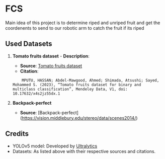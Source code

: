 # FCS

Main idea of this project is to determine riped and unriped fruit and get the coordenents to send to our robotic arm to catch the fruit if its riped

## Used Datasets

1.  **Tomato fruits dataset** - **Description**:

    - **Source**: [Tomato fruits dataset](https://www.kaggle.com/datasets/nexuswho/tomatofruits/data) 
    - **Citation**:

    ```
        MPUTU, HASSAN; Abdel-Mawgood, Ahmed; Shimada, Atsushi; Sayed, Mohammed S. (2023), “Tomato fruits dataset for binary and multiclass classification”, Mendeley Data, V1, doi: 10.17632/x4s2jz55dx.1
    ```
2. **Backpack-perfect**
    - **Source**: [Backpack-perfect]
    (https://vision.middlebury.edu/stereo/data/scenes2014/)
    

## Credits

- YOLOv5 model: Developed by [Ultralytics](https://github.com/ultralytics/yolov5)
- Datasets: As listed above with their respective sources and citations.
